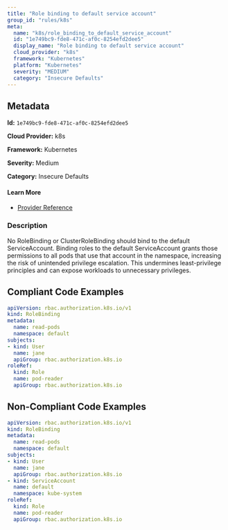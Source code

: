```yaml
---
title: "Role binding to default service account"
group_id: "rules/k8s"
meta:
  name: "k8s/role_binding_to_default_service_account"
  id: "1e749bc9-fde8-471c-af0c-8254efd2dee5"
  display_name: "Role binding to default service account"
  cloud_provider: "k8s"
  framework: "Kubernetes"
  platform: "Kubernetes"
  severity: "MEDIUM"
  category: "Insecure Defaults"
---
```

## Metadata

**Id:** `1e749bc9-fde8-471c-af0c-8254efd2dee5`

**Cloud Provider:** k8s

**Framework:** Kubernetes

**Severity:** Medium

**Category:** Insecure Defaults

#### Learn More

 - [Provider Reference](https://kubernetes.io/docs/tasks/configure-pod-container/configure-service-account/)

### Description

 No RoleBinding or ClusterRoleBinding should bind to the default ServiceAccount. Binding roles to the default ServiceAccount grants those permissions to all pods that use that account in the namespace, increasing the risk of unintended privilege escalation. This undermines least-privilege principles and can expose workloads to unnecessary privileges.


## Compliant Code Examples
```yaml
apiVersion: rbac.authorization.k8s.io/v1
kind: RoleBinding
metadata:
  name: read-pods
  namespace: default
subjects:
- kind: User
  name: jane
  apiGroup: rbac.authorization.k8s.io
roleRef:
  kind: Role
  name: pod-reader
  apiGroup: rbac.authorization.k8s.io
```
## Non-Compliant Code Examples
```yaml
apiVersion: rbac.authorization.k8s.io/v1
kind: RoleBinding
metadata:
  name: read-pods
  namespace: default
subjects:
- kind: User
  name: jane
  apiGroup: rbac.authorization.k8s.io
- kind: ServiceAccount
  name: default
  namespace: kube-system
roleRef:
  kind: Role
  name: pod-reader
  apiGroup: rbac.authorization.k8s.io
```